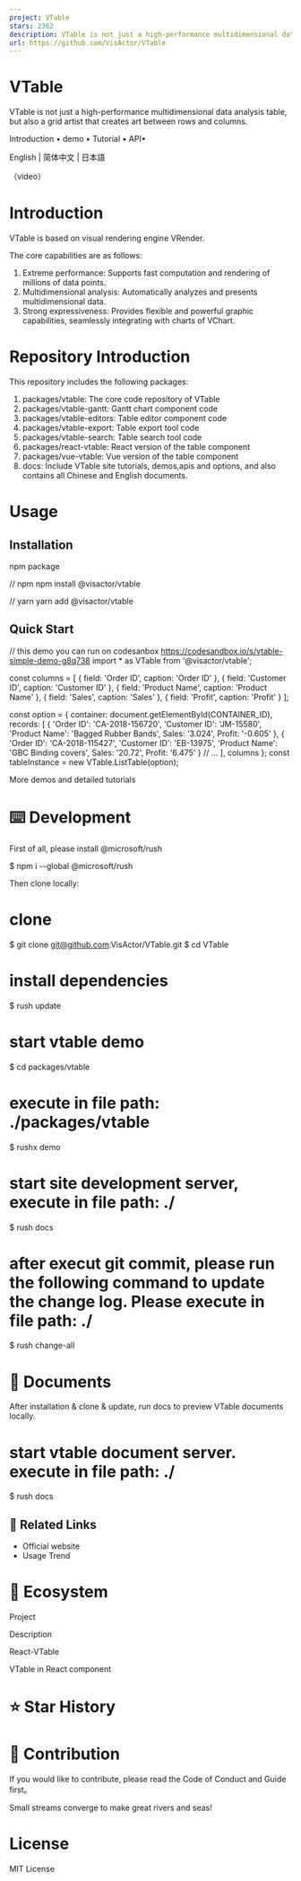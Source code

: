 ```yaml
---
project: VTable
stars: 2362
description: VTable is not just a high-performance multidimensional data analysis table, but also a grid artist that creates art between rows and columns.
url: https://github.com/VisActor/VTable
---
```


VTable
======

VTable is not just a high-performance multidimensional data analysis table, but also a grid artist that creates art between rows and columns.

Introduction • demo • Tutorial • API•

English | 简体中文 | 日本語

（video）

Introduction
============

VTable is based on visual rendering engine VRender.

The core capabilities are as follows:

1.  Extreme performance: Supports fast computation and rendering of millions of data points.
2.  Multidimensional analysis: Automatically analyzes and presents multidimensional data.
3.  Strong expressiveness: Provides flexible and powerful graphic capabilities, seamlessly integrating with charts of VChart.

Repository Introduction
=======================

This repository includes the following packages:

1.  packages/vtable: The core code repository of VTable
2.  packages/vtable-gantt: Gantt chart component code
3.  packages/vtable-editors: Table editor component code
4.  packages/vtable-export: Table export tool code
5.  packages/vtable-search: Table search tool code
6.  packages/react-vtable: React version of the table component
7.  packages/vue-vtable: Vue version of the table component
8.  docs: Include VTable site tutorials, demos,apis and options, and also contains all Chinese and English documents.

Usage
=====

Installation
------------

npm package

// npm
npm install @visactor/vtable

// yarn
yarn add @visactor/vtable

Quick Start
-----------

// this demo you can run on codesanbox https://codesandbox.io/s/vtable-simple-demo-g8q738
import \* as VTable from '@visactor/vtable';

const columns \= \[
  {
    field: 'Order ID',
    caption: 'Order ID'
  },
  {
    field: 'Customer ID',
    caption: 'Customer ID'
  },
  {
    field: 'Product Name',
    caption: 'Product Name'
  },
  {
    field: 'Sales',
    caption: 'Sales'
  },
  {
    field: 'Profit',
    caption: 'Profit'
  }
\];

const option \= {
  container: document.getElementById(CONTAINER\_ID),
  records: \[
    {
      'Order ID': 'CA-2018-156720',
      'Customer ID': 'JM-15580',
      'Product Name': 'Bagged Rubber Bands',
      Sales: '3.024',
      Profit: '-0.605'
    },
    {
      'Order ID': 'CA-2018-115427',
      'Customer ID': 'EB-13975',
      'Product Name': 'GBC Binding covers',
      Sales: '20.72',
      Profit: '6.475'
    }
    // ...
  \],
  columns
};
const tableInstance \= new VTable.ListTable(option);

More demos and detailed tutorials

⌨️ Development
==============

First of all, please install @microsoft/rush

$ npm i --global @microsoft/rush

Then clone locally:

# clone
$ git clone git@github.com:VisActor/VTable.git
$ cd VTable
# install dependencies
$ rush update
# start vtable demo
$ cd packages/vtable
# execute in file path: ./packages/vtable
$ rushx demo
# start site development server, execute in file path: ./
$ rush docs
# after execut git commit, please run the following command to update the change log. Please execute in file path: ./
$ rush change-all

📖 Documents
============

After installation & clone & update, run docs to preview VTable documents locally.

# start vtable document server. execute in file path: ./
$ rush docs

🔗 Related Links
----------------

-   Official website
-   Usage Trend

💫 Ecosystem
============

Project

Description

React-VTable

VTable in React component

⭐️ Star History
===============

🤝 Contribution
===============

If you would like to contribute, please read the Code of Conduct and Guide first。

Small streams converge to make great rivers and seas!

License
=======

MIT License
